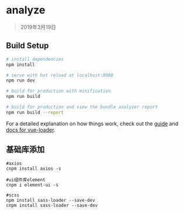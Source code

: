 # analyze

> 2019年3月19日

## Build Setup

``` bash
# install dependencies
npm install

# serve with hot reload at localhost:8080
npm run dev

# build for production with minification
npm run build

# build for production and view the bundle analyzer report
npm run build --report
```

For a detailed explanation on how things work, check out the [guide](http://vuejs-templates.github.io/webpack/) and [docs for vue-loader](http://vuejs.github.io/vue-loader).

## 基础库添加


```
#axios
cnpm install axios -s
```


```
#ui组件库element
cnpm i element-ui -s
```

```
#scss
npm install sass-loader --save-dev
cnpm install sass-loader --save-dev
```




